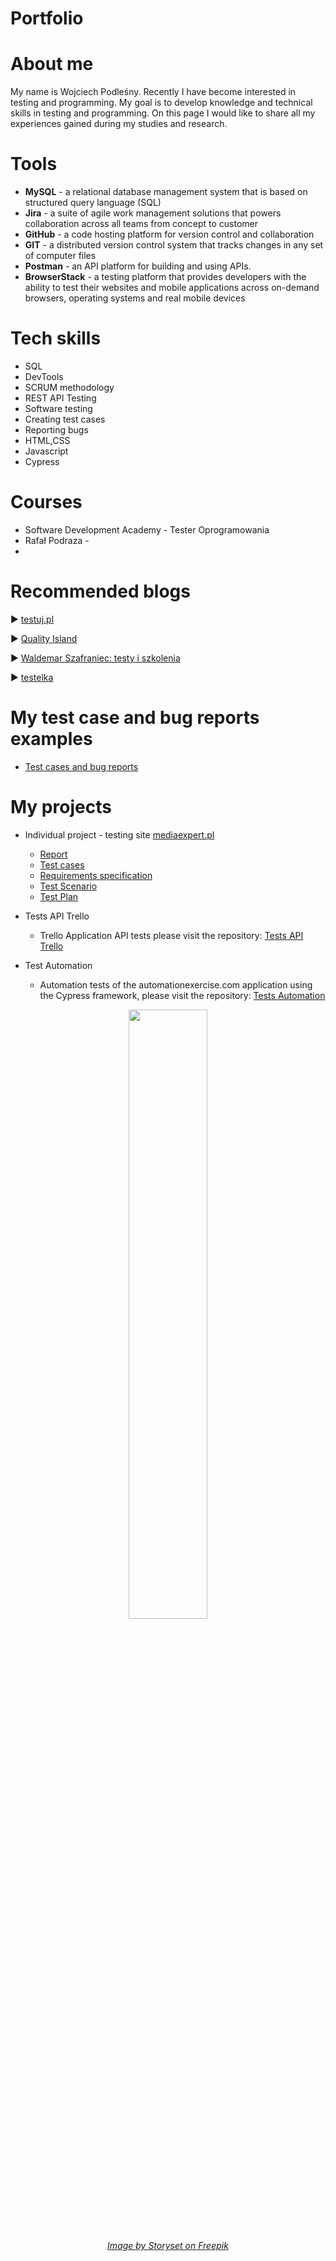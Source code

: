 # Portfolio
# About me

My name is Wojciech Podleśny. Recently I have become interested in testing and programming. My goal is to develop knowledge and technical skills in testing and programming. On this page I would like to share all my experiences gained during my studies and research.

# Tools

- **MySQL** - a relational database management system that is based on structured query language (SQL)
- **Jira** - a suite of agile work management solutions that powers collaboration across all teams from concept to customer
- **GitHub** - a code hosting platform for version control and collaboration
- **GIT** - a distributed version control system that tracks changes in any set of computer files
- **Postman** - an API platform for building and using APIs.
- **BrowserStack** - a testing platform that provides developers with the ability to test their websites and mobile applications across on-demand browsers, operating systems and real mobile devices

# Tech skills
  - SQL
  - DevTools
  - SCRUM methodology
  - REST API Testing
  - Software testing
  - Creating test cases
  - Reporting bugs
  - HTML,CSS
  - Javascript
  - Cypress

# Courses
  - Software Development Academy - Tester Oprogramowania
  - Rafał Podraza - 
  - 

# Recommended blogs

:arrow_forward: [testuj.pl](https://testuj.pl/blog/)

:arrow_forward: [Quality Island](https://qualityisland.pl/blog/)

:arrow_forward: [Waldemar Szafraniec: testy i szkolenia](https://www.wyszkolewas.com.pl/)

:arrow_forward: [testelka](https://testelka.pl/blog/)

# My test case and bug reports examples
  - [Test cases and bug reports](https://trello.com/b/J3JGV7tK/przypadki-testowe-i-zg%C5%82oszone-b%C5%82edy-do-stron-i-serwis%C3%B3w-www)

# My projects
  - Individual project - testing site [mediaexpert.pl](https://www.mediaexpert.pl)
     - [Report](https://docs.google.com/document/d/1iL1MJKPcnbOpKwDX81_0qb4hlXb_Z_WGKGRssfkykEY/edit)
     - [Test cases](https://docs.google.com/spreadsheets/d/13N8u7psYVk6GSfK7jF39XCs2SWPSu0_5KAwuQieSiTU/edit#gid=960071720)
     - [Requirements specification](https://docs.google.com/spreadsheets/d/1HzPyK8irfJvFI7jpfXF8ta1GqXwLPrRUjPEJqUB4sMI/edit#gid=0)
     - [Test Scenario](https://docs.google.com/spreadsheets/d/19qNZaN3L560mylpnAU5iSWbEVtQYDGiYTl7xGnMEHcs/edit#gid=0)
     - [Test Plan](https://docs.google.com/document/d/1edKinxWiFVTjIUIXsFccnSMKezfZLvtR/edit)
   
 - Tests API Trello
    - Trello Application API tests please visit the repository:
      [Tests API Trello](https://github.com/WojciechPodlesny/Tests-API-Trello)
   
 - Test Automation
    - Automation tests of the automationexercise.com application using the Cypress framework, please visit the repository:
     [Tests Automation](https://github.com/WojciechPodlesny/Tests-Automation)
   
    
      
<p align="center"><img src="https://user-images.githubusercontent.com/122294284/219984340-432a6a4e-6f59-4125-b9ca-efb6094ad0d9.jpg" width="50%" height="50%"></p>

###### <p align="center"><a href="https://pl.freepik.com/darmowe-wektory/dziekuje-afisz-ilustracja-koncepcja_34680457.htm#page=7&query=thank%20you&position=40&from_view=search&track=ais" target="_blank">Image by Storyset on Freepik</a></p> 
